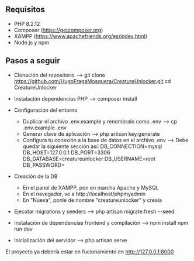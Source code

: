 ## Requisitos ##
- PHP 8.2.12
- Composer (https://getcomposer.org)
- XAMPP (https://www.apachefriends.org/es/index.html)
- Node.js y npm


## Pasos a seguir ##

- Clonación del repositorio --> git clone https://github.com/HugoFragaMosquera/CreatureUnlocker.git
                                cd CreatureUnlocker
  
- Instalación dependencias PHP --> composer install

- Configuración del entorno
  - Duplicar el archivo .env.example y renombralo como .env --> cp .env.example .env
  - Generar clave de aplicación --> php artisan key:generate
  - Configura tu conexión a la base de datos en el archivo .env --> Debe quedar la siguiente sección así:
                                                                    DB_CONNECTION=mysql
                                                                    DB_HOST=127.0.0.1
                                                                    DB_PORT=3306
                                                                    DB_DATABASE=creatureunlocker
                                                                    DB_USERNAME=root
                                                                    DB_PASSWORD=
- Creación de la DB
  - En el panel de XAMPP, pon en marcha Apache y MySQL
  - En el navegador, ve a http://localhost/phpmyadmin
  - En "Nueva", ponle de nombre "creatureunlocker" y creala

- Ejecutar migrations y seeders --> php artisan migrate:fresh --seed

- Instalación de dependencias frontend y compilación --> npm install
                                                         npm run dev
- Inicialización del servidor --> php artisan serve

El proyecto ya debería estar en fucionamiento en http://127.0.0.1:8000

  
